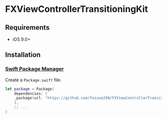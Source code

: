 # FXViewControllerTransitioningKit

## Requirements
- iOS 9.0+

## Installation

### [Swift Package Manager](https://github.com/apple/swift-package-manager)

Create a `Package.swift` file.

```swift
let package = Package(
    dependencies: [
    .package(url: "https://github.com/feixue299/FXViewControllerTransitioningKit.git", from: "0.1.2")
    ],
    // ...
)
```

